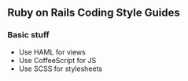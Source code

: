 
## Ruby on Rails Coding Style Guides

### Basic stuff

* Use HAML for views
* Use CoffeeScript for JS
* Use SCSS for stylesheets
